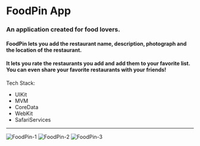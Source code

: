 # FoodPin App
### An application created for food lovers.
#### FoodPin lets you add the restaurant name, description, photograph and the location of the restaurant.
#### It lets you rate the restaurants you add and add them to your favorite list. You can even share your favorite restaurants with your friends!
Tech Stack:
* UIKit
* MVM
* CoreData
* WebKit
* SafariServices
***
![FoodPin-1](https://github.com/guraygul/FoodPin/assets/58820744/3036986f-2b0f-452c-9834-76624db3426f)
![FoodPin-2](https://github.com/guraygul/FoodPin/assets/58820744/65b34f21-776e-4599-bd7d-7dd5bcde5fcf)
![FoodPin-3](https://github.com/guraygul/FoodPin/assets/58820744/f6af3310-5032-4bb9-aadc-4f9e83d8c6cb)
